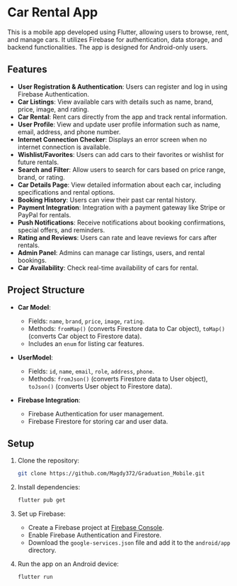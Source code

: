 
# Car Rental App

This is a mobile app developed using Flutter, allowing users to browse, rent, and manage cars. It utilizes Firebase for authentication, data storage, and backend functionalities. The app is designed for Android-only users.

## Features

- **User Registration & Authentication**: Users can register and log in using Firebase Authentication.
- **Car Listings**: View available cars with details such as name, brand, price, image, and rating.
- **Car Rental**: Rent cars directly from the app and track rental information.
- **User Profile**: View and update user profile information such as name, email, address, and phone number.
- **Internet Connection Checker**: Displays an error screen when no internet connection is available.
- **Wishlist/Favorites**: Users can add cars to their favorites or wishlist for future rentals.
- **Search and Filter**: Allow users to search for cars based on price range, brand, or rating.
- **Car Details Page**: View detailed information about each car, including specifications and rental options.
- **Booking History**: Users can view their past car rental history.
- **Payment Integration**: Integration with a payment gateway like Stripe or PayPal for rentals.
- **Push Notifications**: Receive notifications about booking confirmations, special offers, and reminders.
- **Rating and Reviews**: Users can rate and leave reviews for cars after rentals.
- **Admin Panel**: Admins can manage car listings, users, and rental bookings.
- **Car Availability**: Check real-time availability of cars for rental.

## Project Structure

- **Car Model**: 
  - Fields: `name`, `brand`, `price`, `image`, `rating`.
  - Methods: `fromMap()` (converts Firestore data to Car object), `toMap()` (converts Car object to Firestore data).
  - Includes an `enum` for listing car features.
  
- **UserModel**:
  - Fields: `id`, `name`, `email`, `role`, `address`, `phone`.
  - Methods: `fromJson()` (converts Firestore data to User object), `toJson()` (converts User object to Firestore data).

- **Firebase Integration**:
  - Firebase Authentication for user management.
  - Firebase Firestore for storing car and user data.
  
## Setup

1. Clone the repository:
    ```bash
    git clone https://github.com/Magdy372/Graduation_Mobile.git
    ```

2. Install dependencies:
    ```bash
    flutter pub get
    ```

3. Set up Firebase:
    - Create a Firebase project at [Firebase Console](https://console.firebase.google.com/).
    - Enable Firebase Authentication and Firestore.
    - Download the `google-services.json` file and add it to the `android/app` directory.

4. Run the app on an Android device:
    ```bash
    flutter run
    ```
